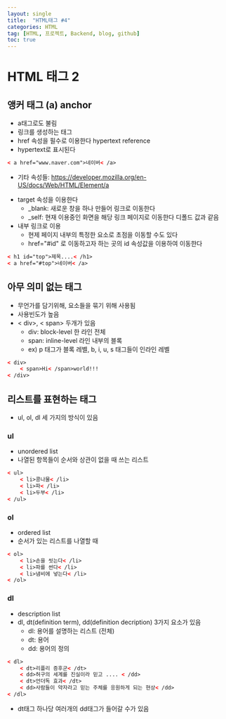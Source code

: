 ```yaml
---
layout: single
title:  "HTML태그 #4"
categories: HTML
tag: [HTML, 프로젝트, Backend, blog, github]
toc: true
---
```


# HTML 태그 2

## 앵커 태그 (a) anchor
- a태그로도 불림
- 링크를 생성하는 태그
- href 속성을 필수로 이용한다 hypertext reference
- hypertext로 표시된다
```html
< a href="www.naver.com">네이버< /a>
```
- 기타 속성들: <https://developer.mozilla.org/en-US/docs/Web/HTML/Element/a>
* target 속성을 이용한다
	- _blank: 새로운 창을 하나 만들어 링크로 이동한다  
	- _self: 현재 이용중인 화면을 해당 링크 페이지로 이동한다 디폴드 값과 같음
* 내부 링크로 이용
	- 현제 페이지 내부의 특정한 요소로 초점을 이동할 수도 있다  
	- href="#id" 로 이동하고자 하는 곳의 id 속성값을 이용하여 이동한다
```html
< h1 id="top">제목....< /h1>
< a href="#top">네이버< /a>
```

## 아무 의미 없는 태그
- 무언가를 담기위해, 요소들을 묶기 위해 사용됨
- 사용빈도가 높음
- < div>, < span> 두개가 있음
	- div: block-level 한 라인 전체
	- span: inline-level 라인 내부의 블록
	- ex) p 태그가 블록 레벨, b, i, u, s 태그들이 인라인 레벨
```html
< div>
	< span>Hi< /span>world!!!
< /div>
```

## 리스트를 표현하는 태그
- ul, ol, dl 세 가지의 방식이 있음
### ul
- unordered list
- 나열된 항목들이 순서와 상관이 없을 때 쓰는 리스트
```html
< ul>
	< li>콩나물< /li>
	< li>파< /li>
	< li>두부< /li>
< /ul>
```
### ol
- ordered list
- 순서가 있는 리스트를 나열할 때
```html
< ol>
	< li>손을 씻는다< /li>
	< li>파를 썬다< /li>
	< li>냄비에 넣는다< /li>
< /ol>
```
### dl
- description list
- dl, dt(definition term), dd(definition decription) 3가지 요소가 있음
	- dl: 용어를 설명하는 리스트 (전체)
	- dt: 용어
	- dd: 용어의 정의
```html
< dl>
	< dt>리플리 증후군< /dt>
	< dd>허구의 세계를 진실이라 믿고 .... < /dd>
	< dt>언더독 효과< /dt>
	< dd>사람들이 약자라고 믿는 주체를 응원하게 되는 현상< /dd>
< /dl>
```
- dt태그 하나당 여러개의 dd태그가 들어갈 수가 있음
